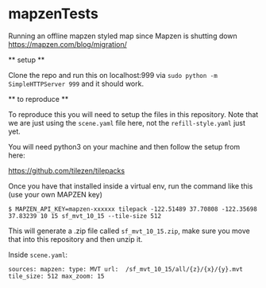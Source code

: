 # mapzenTests
Running an offline mapzen styled map since Mapzen is shutting down
https://mapzen.com/blog/migration/

** setup **

Clone the repo and run this on localhost:999 via `sudo python -m SimpleHTTPServer 999` and it should work.

** to reproduce **

To reproduce this you will need to setup the files in this repository. Note that we are just using the `scene.yaml` file here, not the `refill-style.yaml` just yet.

You will need python3 on your machine and then follow the setup from here: 

https://github.com/tilezen/tilepacks

Once you have that installed inside a virtual env, run the command like this (use your own MAPZEN key)

`$ MAPZEN_API_KEY=mapzen-xxxxxx tilepack -122.51489 37.70808 -122.35698 37.83239 10 15 sf_mvt_10_15 --tile-size 512`

This will generate a .zip file called `sf_mvt_10_15.zip`, make sure you move that into this repository and then unzip it.

Inside `scene.yaml`:

`sources:
  mapzen:
    type: MVT
    url:  /sf_mvt_10_15/all/{z}/{x}/{y}.mvt
    tile_size: 512
    max_zoom: 15`

